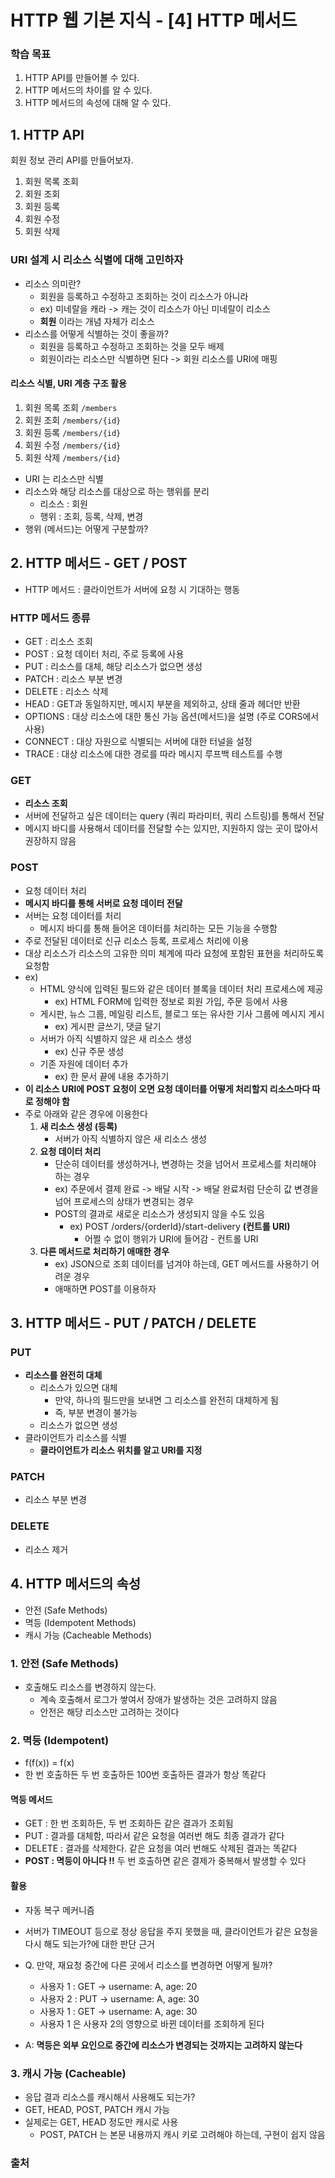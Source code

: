 # HTTP 웹 기본 지식 - [4] HTTP 메서드

### 학습 목표

1. HTTP API를 만들어볼 수 있다.
2. HTTP 메서드의 차이를 알 수 있다.
3. HTTP 메서드의 속성에 대해 알 수 있다.



## 1. HTTP API

  회원 정보 관리 API를 만들어보자.

1. 회원 목록 조회
2. 회원 조회
3. 회원 등록
4. 회원 수정
5. 회원 삭제



### URI 설계 시 리소스 식별에 대해 고민하자

- 리소스 의미란?
  - 회원을 등록하고 수정하고 조회하는 것이 리소스가 아니라
  - ex) 미네랄을 캐라 -> 캐는 것이 리소스가 아닌 미네랄이 리소스
  - **회원** 이라는 개념 자체가 리소스
- 리소스를 어떻게 식별하는 것이 좋을까?
  - 회원을 등록하고 수정하고 조회하는 것을 모두 배제
  - 회원이라는 리소스만 식별하면 된다 -> 회원 리소스를 URI에 매핑



#### 리소스 식별, URI 계층 구조 활용

1. 회원 목록 조회 `/members`
2. 회원 조회 `/members/{id}`
3. 회원 등록 `/members/{id}`
4. 회원 수정 `/members/{id}`
5. 회원 삭제 `/members/{id}`

- URI 는 리소스만 식별
- 리소스와 해당 리소스를 대상으로 하는 행위를 분리
  - 리소스 : 회원
  - 행위 : 조회, 등록, 삭제, 변경
- 행위 (메서드)는 어떻게 구분할까?



## 2. HTTP 메서드 - GET / POST

- HTTP 메서드 : 클라이언트가 서버에 요청 시 기대하는 행동

### HTTP 메서드 종류

- GET : 리소스 조회
- POST : 요청 데이터 처리, 주로 등록에 사용
- PUT : 리소스를 대체, 해당 리소스가 없으면 생성
- PATCH : 리소스 부분 변경
- DELETE : 리소스 삭제
- HEAD : GET과 동일하지만, 메시지 부분을 제외하고, 상태 줄과 헤더만 반환
- OPTIONS : 대상 리소스에 대한 통신 가능 옵션(메서드)을 설명 (주로 CORS에서 사용)
- CONNECT : 대상 자원으로 식별되는 서버에 대한 터널을 설정
- TRACE : 대상 리소스에 대한 경로를 따라 메시지 루프백 테스트를 수행



### GET

- **리소스 조회**
- 서버에 전달하고 싶은 데이터는 query (쿼리 파라미터, 쿼리 스트링)를 통해서 전달
- 메시지 바디를 사용해서 데이터를 전달할 수는 있지만, 지원하지 않는 곳이 많아서 권장하지 않음



### POST

- 요청 데이터 처리
- **메시지 바디를 통해 서버로 요청 데이터 전달**
- 서버는 요청 데이터를 처리
  - 메시지 바디를 통해 들어온 데이터를 처리하는 모든 기능을 수행함
- 주로 전달된 데이터로 신규 리소스 등록, 프로세스 처리에 이용
- 대상 리소스가 리소스의 고유한 의미 체계에 따라 요청에 포함된 표현을 처리하도록 요청함
- ex)
  - HTML 양식에 입력된 필드와 같은 데이터 블록을 데이터 처리 프로세스에 제공
    - ex) HTML FORM에 입력한 정보로 회원 가입, 주문 등에서 사용
  - 게시판, 뉴스 그룹, 메일링 리스트, 블로그 또는 유사한 기사 그룹에 메시지 게시
    - ex) 게시판 글쓰기, 댓글 달기
  - 서버가 아직 식별하지 않은 새 리소스 생성
    - ex) 신규 주문 생성
  - 기존 자원에 데이터 추가
    - ex) 한 문서 끝에 내용 추가하기
- **이 리소스 URI에 POST 요청이 오면 요청 데이터를 어떻게 처리할지 리소스마다 따로 정해야 함**
- 주로 아래와 같은 경우에 이용한다
  1. **새 리소스 생성 (등록)**
     - 서버가 아직 식별하지 않은 새 리소스 생성
  2. **요청 데이터 처리**
     - 단순히 데이터를 생성하거나, 변경하는 것을 넘어서 프로세스를 처리해야 하는 경우
     - ex) 주문에서 결제 완료 -> 배달 시작 -> 배달 완료처럼 단순히 값 변경을 넘어 프로세스의 상태가 변경되는 경우
     - POST의 결과로 새로운 리소스가 생성되지 않을 수도 있음
       - ex) POST /orders/{orderId}/start-delivery **(컨트롤 URI)**
         - 어쩔 수 없이 행위가 URI에 들어감 - 컨트롤 URI
  3. **다른 메서드로 처리하기 애매한 경우**
     - ex) JSON으로 조회 데이터를 넘겨야 하는데, GET 메서드를 사용하기 어려운 경우
     - 애매하면 POST를 이용하자



## 3. HTTP 메서드 - PUT / PATCH / DELETE

### PUT

- **리소스를 완전히 대체**
  - 리소스가 있으면 대체
    - 만약, 하나의 필드만을 보내면 그 리소스를 완전히 대체하게 됨
    - 즉, 부분 변경이 불가능
  - 리소스가 없으면 생성
- 클라이언트가 리소스를 식별
  - **클라이언트가 리소스 위치를 알고 URI를 지정**



### PATCH

- 리소스 부분 변경



### DELETE

- 리소스 제거



## 4. HTTP 메서드의 속성

- 안전 (Safe Methods)
- 멱등 (Idempotent Methods)
- 캐시 가능 (Cacheable Methods)



### 1. 안전 (Safe Methods)

- 호출해도 리소스를 변경하지 않는다.
  - 계속 호출해서 로그가 쌓여서 장애가 발생하는 것은 고려하지 않음
  - 안전은 해당 리소스만 고려하는 것이다



### 2. 멱등 (Idempotent)

- f(f(x)) = f(x)
- 한 번 호출하든 두 번 호출하든 100번 호출하든 결과가 항상 똑같다

#### 멱등 메서드

- GET : 한 번 조회하든, 두 번 조회하든 같은 결과가 조회됨
- PUT : 결과를 대체함, 따라서 같은 요청을 여러번 해도 최종 결과가 같다
- DELETE : 결과를 삭제한다. 같은 요청을 여러 번해도 삭제된 결과는 똑같다
- **POST : 멱등이 아니다 !!** 두 번 호출하면 같은 결제가 중복해서 발생할 수 있다



#### 활용

- 자동 복구 메커니즘
- 서버가 TIMEOUT 등으로 정상 응답을 주지 못했을 때, 클라이언트가 같은 요청을 다시 해도 되는가?에 대한 판단 근거



- Q. 만약, 재요청 중간에 다른 곳에서 리소스를 변경하면 어떻게 될까?
  - 사용자 1 : GET -> username: A, age: 20
  - 사용자 2 : PUT -> username: A, age: 30
  - 사용자 1 : GET -> username: A, age: 30
  - 사용자 1 은 사용자 2의 영향으로 바뀐 데이터를 조회하게 된다 

- A: **멱등은 외부 요인으로 중간에 리소스가 변경되는 것까지는 고려하지 않는다**



### 3. 캐시 가능 (Cacheable)

- 응답 결과 리소스를 캐시해서 사용해도 되는가?
- GET, HEAD, POST, PATCH 캐시 가능
- 실제로는 GET, HEAD 정도만 캐시로 사용
  - POST, PATCH 는 본문 내용까지 캐시 키로 고려해야 하는데, 구현이 쉽지 않음



### 출처

[인프런  - 김영한님의 모든 개발자를 위한 HTTP 웹 기본 지식]: https://www.inflearn.com/course/http-%EC%9B%B9-%EB%84%A4%ED%8A%B8%EC%9B%8C%ED%81%AC/dashboard	"김영한님의 모든 개발자를 위한 HTTP 웹 기본 지식"

